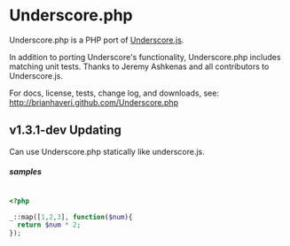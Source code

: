 Underscore.php
==============
Underscore.php is a PHP port of [Underscore.js](http://documentcloud.github.com/underscore/).

In addition to porting Underscore's functionality, Underscore.php includes matching unit tests. Thanks to Jeremy Ashkenas and all contributors to Underscore.js.

For docs, license, tests, change log, and downloads, see:
http://brianhaveri.github.com/Underscore.php


## v1.3.1-dev Updating
Can use Underscore.php statically like underscore.js.

##### samples
```php

<?php

_::map([1,2,3], function($num){
  return $num * 2;
});

```
